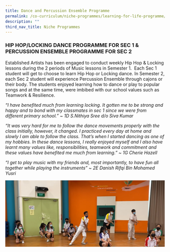 ```yaml
---
title: Dance and Percussion Ensemble Programme
permalink: /co-curriculum/niche-programmes/learning-for-life-programme/dance-and-percussion-ensemble-programme
description: ""
third_nav_title: Niche Programmes
---
```

### HIP HOP/LOCKING DANCE PROGRAMME FOR SEC 1 & PERCUSSION ENSEMBLE PROGRAMME FOR SEC 2

Established Artists has been engaged to conduct weekly Hip Hop & Locking lessons during the 2 periods of Music lessons in Semester 1.  Each Sec 1 student will get to choose to learn Hip Hop or Locking dance. In Semester 2, each Sec 2 student will experience Percussion Ensemble through cajons or their body. The students enjoyed learning how to dance or play to popular songs and at the same time, were imbibed with our school values such as Teamwork & Resilience. 

_“I have benefited much from learning locking. It gotten me to be strong and happy and to bond with my classmates in sec 1 since we were from different primary school.” ~ 1D S.Nithiya Sree d/o Siva Kumar_

_“It was very hard for me to follow the dance movements properly with the class initially, however, it changed. I practiced every day at home and slowly I am able to follow the class. That’s when I started dancing as one of my hobbies. In these dance lessons, I really enjoyed myself and I also have learnt many values like, responsibilities, teamwork and commitment and these values have benefited me much from learning.” ~ 1G Cherie Hazell_

_“I get to play music with my friends and, most importantly, to have fun all together while playing the instruments” ~ 2E Danish Rifqi Bin Mohamed Yusri_

![](/images/dance.png)